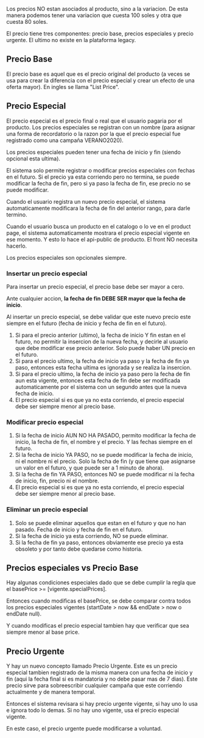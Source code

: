 Los precios NO estan asociados al producto, sino a la variacion. De esta manera podemos tener una variacion que cuesta 100 soles y otra que cuesta 80 soles.

El precio tiene tres componentes: precio base, precios especiales y precio urgente. El ultimo no existe en la plataforma legacy.

## Precio Base
El precio base es aquel que es el precio original del producto (a veces se usa para crear la diferencia con el precio especial y crear un efecto de una oferta mayor). En ingles se llama "List Price".

## Precio Especial
El precio especial es el precio final o real que el usuario pagaria por el producto. Los precios especiales se registran con un nombre (para asignar una forma de recordatorio o la razon por la que el precio especial fue registrado como una campaña VERANO2020). 

Los precios especiales pueden tener una fecha de inicio y fin (siendo opcional esta ultima).

El sistema solo permite registrar o modificar precios especiales con fechas en el futuro. Si el precio ya esta corriendo pero no termina, se puede modificar la fecha de fin, pero si ya paso la fecha de fin, ese precio no se puede modificar.

Cuando el usuario registra un nuevo precio especial, el sistema automaticamente modificara la fecha de fin del anterior rango, para darle termino.

Cuando el usuario busca un producto en el catalogo o lo ve en el product page, el sistema automaticamente mostrara el precio especial vigente en ese momento. Y esto lo hace el api-public de producto. El front NO necesita hacerlo.

Los precios especiales son opcionales siempre.

### Insertar un precio especial
Para insertar un precio especial, el precio base debe ser mayor a cero.

Ante cualquier accion, **la fecha de fin DEBE SER mayor que la fecha de inicio**.

Al insertar un precio especial, se debe validar que este nuevo precio este siempre en el futuro (fecha de inicio y fecha de fin en el futuro).

1. Si para el precio anterior (ultimo), la fecha de inicio Y fin estan en el futuro, no permitir la insercion de la nueva fecha, y decirle al usuario que debe modificar ese precio anterior. Solo puede haber UN precio en el futuro.
2. Si para el precio ultimo, la fecha de inicio ya paso y la fecha de fin ya paso, entonces esta fecha ultima es ignorada y se realiza la insercion.
3. Si para el precio ultimo, la fecha de inicio ya paso pero la fecha de fin aun esta vigente, entonces esta fecha de fin debe ser modificada automaticamente por el sistema con un segundo antes que la nueva fecha de inicio.
4. El precio especial si es que ya no esta corriendo, el precio especial debe ser siempre menor al precio base.

### Modificar precio especial
1. Si la fecha de inicio AUN NO HA PASADO, permito modificar la fecha de inicio, la fecha de fin, el nombre y el precio. Y las fechas siempre en el futuro.
2. Si la fecha de inicio YA PASO, no se puede modificar la fecha de inicio, ni el nombre ni el precio. Solo la fecha de fin (y que tiene que asignarse un valor en el futuro, y que puede ser a 1 minuto de ahora).
3. Si la fecha de fin YA PASO, entonces NO se puede modificar ni la fecha de inicio, fin, precio ni el nombre.
4. El precio especial si es que ya no esta corriendo, el precio especial debe ser siempre menor al precio base.

### Eliminar un precio especial
1. Solo se puede eliminar aquellos que estan en el futuro y que no han pasado. Fecha de inicio y fecha de fin en el futuro.
2. Si la fecha de inicio ya esta corriendo, NO se puede eliminar.
3. Si la fecha de fin ya paso, entonces obviamente ese precio ya esta obsoleto y por tanto debe quedarse como historia.

## Precios especiales vs Precio Base
Hay algunas condiciones especiales dado que se debe cumplir la regla que el basePrice >= [vigente.specialPrices].

Entonces cuando modificas el basePrice, se debe comparar contra todos los precios especiales vigentes (startDate > now && endDate > now o endDate null).

Y cuando modificas el precio especial tambien hay que verificar que sea siempre menor al base price.

## Precio Urgente
Y hay un nuevo concepto llamado Precio Urgente. Este es un precio especial tambien registrado de la misma manera con una fecha de inicio y fin (aqui la fecha final si es mandatoria y no debe pasar mas de 7 dias). Este precio sirve para sobreescribir cualquier campaña que este corriendo actualmente y de manera temporal.

Entonces el sistema revisara si hay precio urgente vigente, si hay uno lo usa e ignora todo lo demas. Si no hay uno vigente, usa el precio especial vigente.

En este caso, el precio urgente puede modificarse a voluntad.